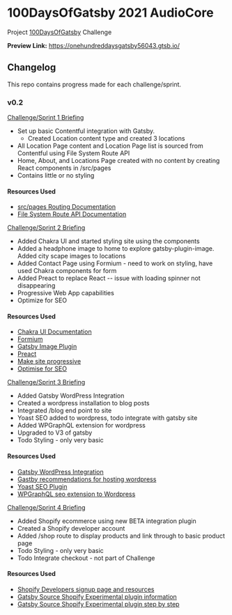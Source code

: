 # 100DaysOfGatsby 2021 AudioCore

Project [100DaysOfGatsby](https://www.gatsbyjs.com/blog/100days/) Challenge

__Preview Link:__ https://onehundreddaysgatsby56043.gtsb.io/

## Changelog

This repo contains progress made for each challenge/sprint.

### v0.2

[Challenge/Sprint 1 Briefing](https://www.gatsbyjs.com/blog/100days-challenge-1)

* Set up basic Contentful integration with Gatsby.
  * Created Location content type and created 3 locations
* All Location Page content and Location Page list is sourced from Contentful using File System Route API
* Home, About, and Locations Page created with no content by creating React components in /src/pages
* Contains little or no styling 

#### Resources Used

* [src/pages Routing Documentation](https://www.gatsbyjs.com/docs/reference/routing/creating-routes/#routes-defined-in-srcpages)
* [File System Route API Documentation](https://www.gatsbyjs.com/docs/reference/routing/creating-routes/#using-the-file-system-route-api)

[Challenge/Sprint 2 Briefing](https://www.gatsbyjs.com/blog/challenge-2)

* Added Chakra UI and started styling site using the components
* Added a headphone image to home to explore gatsby-plugin-image. Added city scape images to locations
* Added Contact Page using Formium - need to work on styling, have used Chakra components for form
* Added Preact to replace React -- issue with loading spinner not disappearing
* Progressive Web App capabilities 
* Optimize for SEO 

#### Resources Used

* [Chakra UI Documentation](https://chakra-ui.com/docs/getting-started)
* [Formium](https://formium.io/docs/react/frameworks/gatsby)
* [Gatsby Image Plugin](https://www.gatsbyjs.com/docs/how-to/images-and-media/using-gatsby-plugin-image/)
* [Preact](https://www.gatsbyjs.com/plugins/gatsby-plugin-preact/)
* [Make site progressive](https://www.gatsbyjs.com/docs/progressive-web-app/)
* [Optimise for SEO](https://www.gatsbyjs.com/docs/add-seo-component/)

[Challenge/Sprint 3 Briefing](https://www.gatsbyjs.com/blog/100days-challenge-3/)

* Added Gatsby WordPress Integration
* Created a wordpress installation to blog posts
* Integrated /blog end point to site
* Yoast SEO added to wordpress, todo integrate with gatsby site
* Added WPGraphQL extension for wordpress
* Upgraded to V3 of gatsby
* Todo Styling - only very basic 

#### Resources Used

* [Gatsby WordPress Integration](https://www.gatsbyjs.com/blog/wordpress-integration/)
* [Gastby recommendations for hosting wordpress](https://github.com/gatsbyjs/gatsby/blob/master/packages/gatsby-source-wordpress/docs/hosting.md)
* [Yoast SEO Plugin](https://wordpress.org/plugins/wordpress-seo/)
* [WPGraphQL seo extension to Wordpress](https://wordpress.org/plugins/add-wpgraphql-seo/)

[Challenge/Sprint 4 Briefing](https://www.gatsbyjs.com/blog/100days-challenge-4/)

* Added Shopify ecommerce using new BETA integration plugin
* Created a Shopify developer account
* Added /shop route to display products and link through to basic product page 
* Todo Styling - only very basic 
* Todo Integrate checkout - not part of Challenge 

#### Resources Used

* [Shopify Developers signup page and resources](https://developers.shopify.com/)
* [Gatsby Source Shopify Experimental plugin information](https://github.com/gatsbyjs/gatsby-source-shopify-experimental)
* [Gatsby Source Shopify Experimental plugin step by step](https://github.com/gatsbyjs/gatsby-source-shopify-experimental/blob/master/README.md)
